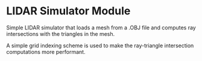 LIDAR Simulator Module
======================

Simple LIDAR simulator that loads a mesh from a .OBJ file and computes ray intersections with the triangles in the mesh.

A simple grid indexing scheme is used to make the ray-triangle intersection
computations more performant.
